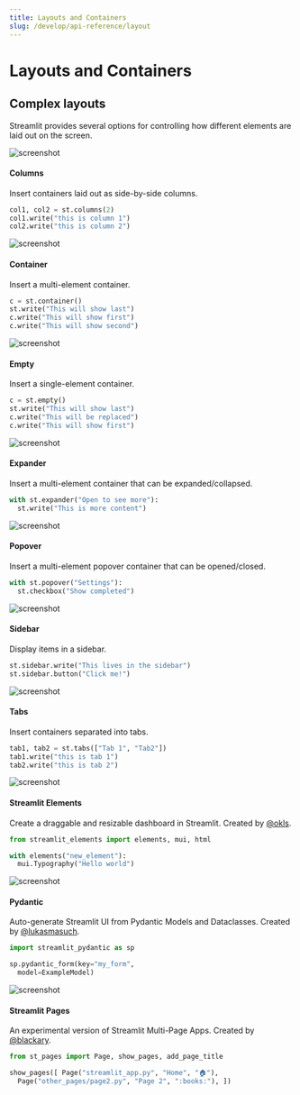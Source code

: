```yaml
---
title: Layouts and Containers
slug: /develop/api-reference/layout
---
```


# Layouts and Containers

## Complex layouts

Streamlit provides several options for controlling how different elements are laid out on the screen.

<TileContainer>
<RefCard href="/develop/api-reference/layout/st.columns">

<Image pure alt="screenshot" src="/images/api/columns.jpg" />

<h4>Columns</h4>

Insert containers laid out as side-by-side columns.

```python
col1, col2 = st.columns(2)
col1.write("this is column 1")
col2.write("this is column 2")
```

</RefCard>
<RefCard href="/develop/api-reference/layout/st.container">

<Image pure alt="screenshot" src="/images/api/container.jpg" />

<h4>Container</h4>

Insert a multi-element container.

```python
c = st.container()
st.write("This will show last")
c.write("This will show first")
c.write("This will show second")
```

</RefCard>
<RefCard href="/develop/api-reference/layout/st.empty">

<Image pure alt="screenshot" src="/images/api/empty.jpg" />

<h4>Empty</h4>

Insert a single-element container.

```python
c = st.empty()
st.write("This will show last")
c.write("This will be replaced")
c.write("This will show first")
```

</RefCard>
<RefCard href="/develop/api-reference/layout/st.expander">

<Image pure alt="screenshot" src="/images/api/expander.jpg" />

<h4>Expander</h4>

Insert a multi-element container that can be expanded/collapsed.

```python
with st.expander("Open to see more"):
  st.write("This is more content")
```

</RefCard>
<RefCard href="/develop/api-reference/layout/st.popover">

<Image pure alt="screenshot" src="/images/api/popover.svg" />

<h4>Popover</h4>

Insert a multi-element popover container that can be opened/closed.

```python
with st.popover("Settings"):
  st.checkbox("Show completed")
```

</RefCard>
<RefCard href="/develop/api-reference/layout/st.sidebar">

<Image pure alt="screenshot" src="/images/api/sidebar.jpg" />

<h4>Sidebar</h4>

Display items in a sidebar.

```python
st.sidebar.write("This lives in the sidebar")
st.sidebar.button("Click me!")
```

</RefCard>
<RefCard href="/develop/api-reference/layout/st.tabs">

<Image pure alt="screenshot" src="/images/api/tabs.jpg" />

<h4>Tabs</h4>

Insert containers separated into tabs.

```python
tab1, tab2 = st.tabs(["Tab 1", "Tab2"])
tab1.write("this is tab 1")
tab2.write("this is tab 2")
```

</RefCard>
</TileContainer>

<ComponentSlider>

<ComponentCard href="https://github.com/okld/streamlit-elements">

<Image pure alt="screenshot" src="/images/api/components/elements.jpg" />

<h4>Streamlit Elements</h4>

Create a draggable and resizable dashboard in Streamlit. Created by [@okls](https://github.com/okls).

```python
from streamlit_elements import elements, mui, html

with elements("new_element"):
  mui.Typography("Hello world")
```

</ComponentCard>

<ComponentCard href="https://github.com/lukasmasuch/streamlit-pydantic">

<Image pure alt="screenshot" src="/images/api/components/pydantic.jpg" />

<h4>Pydantic</h4>

Auto-generate Streamlit UI from Pydantic Models and Dataclasses. Created by [@lukasmasuch](https://github.com/lukasmasuch).

```python
import streamlit_pydantic as sp

sp.pydantic_form(key="my_form",
  model=ExampleModel)
```

</ComponentCard>

<ComponentCard href="https://github.com/blackary/st_pages">

<Image pure alt="screenshot" src="/images/api/components/pages.jpg" />

<h4>Streamlit Pages</h4>

An experimental version of Streamlit Multi-Page Apps. Created by [@blackary](https://github.com/blackary).

```python
from st_pages import Page, show_pages, add_page_title

show_pages([ Page("streamlit_app.py", "Home", "🏠"),
  Page("other_pages/page2.py", "Page 2", ":books:"), ])
```

</ComponentCard>

</ComponentSlider>
